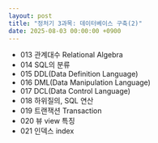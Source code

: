 ```yaml
---
layout: post
title: "정처기 3과목: 데이터베이스 구축(2)"
date: 2025-08-03 00:00:00 +0900
---
```


* 013 관계대수 Relational Algebra
* 014 SQL의 분류
* 015 DDL(Data Definition Language)
* 016 DML(Data Manipulation Language)
* 017 DCL(Data Control Language)
* 018 하위질의, SQL 연산
* 019 트랜잭션 Transaction
* 020 뷰 view 특징
* 021 인덱스 index

#####
